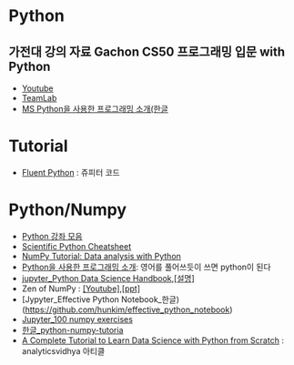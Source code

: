 # Python

## 가전대 강의 자료 Gachon CS50 프로그래밍 입문 with Python
* [Youtube](https://www.youtube.com/playlist?list=PLBHVuYlKEkUJtTFNVy6c5OZ44878knlRS)
* [TeamLab](https://www.youtube.com/channel/UC_kvhNYJtP1-Ap67byTbfuw)
* [MS Python을 사용한 프로그래밍 소개(한글](https://mva.microsoft.com/ko/training-courses/python%EC%9D%84-%EC%82%AC%EC%9A%A9%ED%95%9C-%ED%94%84%EB%A1%9C%EA%B7%B8%EB%9E%98%EB%B0%8D-%EC%86%8C%EA%B0%9C-8360?l=CrrhO0O8_6204984382)



# Tutorial
* [Fluent Python](https://github.com/fluentpython/notebooks) : 쥬피터 코드


# Python/Numpy
* [Python 강좌 모음](http://todd.tistory.com/554)
* [Scientific Python Cheatsheet](https://ipgp.github.io/scientific_python_cheat_sheet/)
* [NumPy Tutorial: Data analysis with Python](http://www.dataquest.io/blog/numpy-tutorial-python/?utm_source=mybridge&utm_medium=blog&utm_campaign=read_more)
* [Python을 사용한 프로그래밍 소개](https://mva.microsoft.com/ko/training-courses/python%EC%9D%84-%EC%82%AC%EC%9A%A9%ED%95%9C-%ED%94%84%EB%A1%9C%EA%B7%B8%EB%9E%98%EB%B0%8D-%EC%86%8C%EA%B0%9C-8360?l=CrrhO0O8_6204984382): 영어를 풀어쓰듯이 쓰면 python이 된다
* [jupyter_Python Data Science Handbook](https://github.com/jakevdp/PythonDataScienceHandbook),[[설명]](https://tensorflow.blog/2016/12/23/python-ds-handbook-ml-with-tf-repo/)
* Zen of NumPy : [[Youtube]](https://www.youtube.com/watch?v=Dm2wkObQSas&feature=youtu.be),[[ppt]](https://speakerdeck.com/shurain/zen-of-numpy)
* [Jypyter_Effective Python Notebook_한글)(https://github.com/hunkim/effective_python_notebook)
* [Jupyter_100 numpy exercises](https://github.com/rougier/numpy-100)
* [한글_python-numpy-tutoria](https://github.com/aikorea/cs231n/blob/master/python-numpy-tutorial.md)
* [A Complete Tutorial to Learn Data Science with Python from Scratch](https://www.analyticsvidhya.com/blog/2016/01/complete-tutorial-learn-data-science-python-scratch-2/) : analyticsvidhya 아티클

